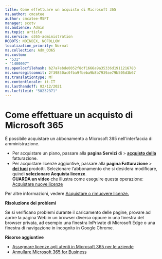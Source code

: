 ```yaml
---
title: Come effettuare un acquisto di Microsoft 365
ms.author: cmcatee
author: cmcatee-MSFT
manager: scotv
ms.audience: Admin
ms.topic: article
ms.service: o365-administration
ROBOTS: NOINDEX, NOFOLLOW
localization_priority: Normal
ms.collection: Adm_O365
ms.custom:
- "531"
- "1400007"
ms.openlocfilehash: b27a7ebde0052f8df1666a9a35336d1911216783
ms.sourcegitcommit: 2f39850ac0fba9fbeba9b8b7939ae79b505d3b67
ms.translationtype: MT
ms.contentlocale: it-IT
ms.lasthandoff: 02/12/2021
ms.locfileid: "50232371"
---
```

# <a name="how-to-make-a-microsoft-365-purchase"></a>Come effettuare un acquisto di Microsoft 365

È possibile acquistare un abbonamento a Microsoft 365 nell'interfaccia di amministrazione.
  
- Per acquistare un piano, passare alla **pagina Servizi** di \> **[acquisto della](https://go.microsoft.com/fwlink/p/?linkid=868433)** fatturazione.
- Per acquistare licenze aggiuntive, passare alla **pagina Fatturazione** \> **[dei tuoi](https://go.microsoft.com/fwlink/p/?linkid=842054)** prodotti. Selezionare l'abbonamento che si desidera modificare, quindi **selezionare Acquista licenze**.\
**GUARDA un video** che illustra come eseguire questa operazione: [Acquistare nuove licenze](https://go.microsoft.com/fwlink/p/?linkid=2154857)
  
Per altre informazioni, vedere [Acquistare o rimuovere licenze.](https://docs.microsoft.com/microsoft-365/commerce/licenses/buy-licenses)

**Risoluzione dei problemi**

Se si verificano problemi durante il caricamento delle pagine, provare ad aprire la pagina Web in un browser diverso oppure in una finestra del browser privata, ad esempio una finestra InPrivate di Microsoft Edge o una finestra di navigazione in incognito in Google Chrome.

**Risorse aggiuntive**
  
- [Assegnare licenze agli utenti in Microsoft 365 per le aziende](https://docs.microsoft.com/microsoft-365/admin/add-users/add-users)
- [Annullare Microsoft 365 for Business](https://docs.microsoft.com/microsoft-365/commerce/subscriptions/cancel-your-subscription)